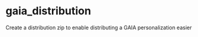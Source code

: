 gaia_distribution
=================

Create a distribution zip to enable distributing a GAIA personalization easier
